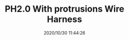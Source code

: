 ﻿---
layout: post 
title: PH2.0 With protrusions Wire Harness
tags: 
categories: wire-harness
overview: 
series: PH
part_number: 7-20-33TW
thumb_img: static/202010/449-thumb-20201030194613.jpg
small_img: static/202010/449-20201030194613.jpg
date: 2020/10/30 11:44:26
---



